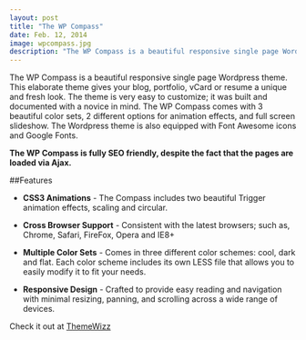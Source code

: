 ```yaml
---
layout: post
title: "The WP Compass"
date: Feb. 12, 2014
image: wpcompass.jpg
description: "The WP Compass is a beautiful responsive single page Wordpress theme."
---
```


The WP Compass is a beautiful responsive single page Wordpress theme. This elaborate theme gives your blog, portfolio, vCard or resume a unique and fresh look. The theme is very easy to customize; it was built and documented with a novice in mind. The WP Compass comes with 3 beautiful color sets, 2 different options for animation effects, and full screen slideshow. The Wordpress theme is also equipped with Font Awesome icons and Google Fonts.
<!--break-->
**The WP Compass is fully SEO friendly, despite the fact that the pages are loaded via Ajax.**

##Features

* **CSS3 Animations** - The Compass includes two beautiful Trigger animation effects, scaling and circular.

* **Cross Browser Support** - Consistent with the latest browsers; such as, Chrome, Safari, FireFox, Opera and IE8+

* **Multiple Color Sets** - Comes in three different color schemes: cool, dark and flat. Each color scheme includes its own LESS file that allows you to easily modify it to fit your needs.

* **Responsive Design** - Crafted to provide easy reading and navigation with minimal resizing, panning, and scrolling across a wide range of devices.

Check it out at [ThemeWizz](http://themewizz.com/themes/wp-compass/)
